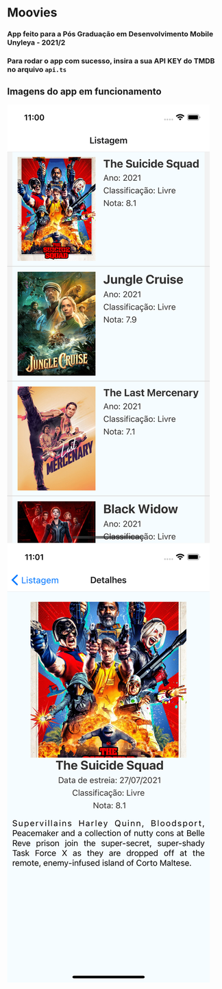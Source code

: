 # Moovies

### App feito para a Pós Graduação em Desenvolvimento Mobile Unyleya - 2021/2

### Para rodar o app com sucesso, insira a sua API KEY do TMDB no arquivo `api.ts`

## Imagens do app em funcionamento

![](screenshots/01.png)
![](screenshots/02.png)
